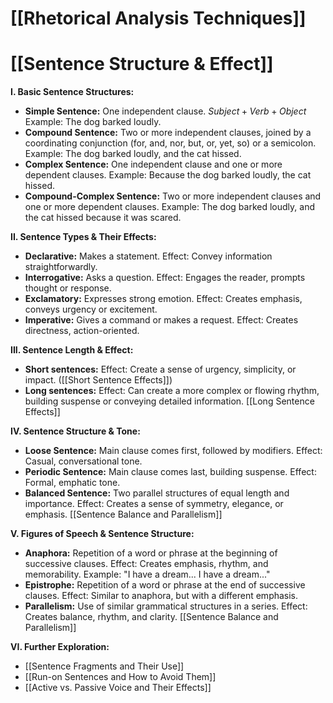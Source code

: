 # [[Rhetorical Analysis Techniques]]
# [[Sentence Structure & Effect]]

**I. Basic Sentence Structures:**

* **Simple Sentence:** One independent clause.  $Subject + Verb + Object$  Example: The dog barked loudly.
* **Compound Sentence:** Two or more independent clauses, joined by a coordinating conjunction (for, and, nor, but, or, yet, so) or a semicolon. Example: The dog barked loudly, and the cat hissed.
* **Complex Sentence:** One independent clause and one or more dependent clauses. Example: Because the dog barked loudly, the cat hissed.
* **Compound-Complex Sentence:** Two or more independent clauses and one or more dependent clauses. Example: The dog barked loudly, and the cat hissed because it was scared.

**II. Sentence Types & Their Effects:**

* **Declarative:** Makes a statement.  Effect: Convey information straightforwardly.
* **Interrogative:** Asks a question. Effect: Engages the reader, prompts thought or response.
* **Exclamatory:** Expresses strong emotion. Effect: Creates emphasis, conveys urgency or excitement.
* **Imperative:** Gives a command or makes a request. Effect: Creates directness, action-oriented.

**III. Sentence Length & Effect:**

* **Short sentences:**  Effect:  Create a sense of urgency, simplicity, or impact.  ([[Short Sentence Effects]])
* **Long sentences:** Effect: Can create a more complex or flowing rhythm, building suspense or conveying detailed information. [[Long Sentence Effects]]

**IV. Sentence Structure & Tone:**

* **Loose Sentence:** Main clause comes first, followed by modifiers. Effect: Casual, conversational tone.
* **Periodic Sentence:** Main clause comes last, building suspense. Effect: Formal, emphatic tone.
* **Balanced Sentence:** Two parallel structures of equal length and importance. Effect: Creates a sense of symmetry, elegance, or emphasis. [[Sentence Balance and Parallelism]]


**V. Figures of Speech & Sentence Structure:**

* **Anaphora:** Repetition of a word or phrase at the beginning of successive clauses. Effect: Creates emphasis, rhythm, and memorability.  Example:  "I have a dream... I have a dream..."
* **Epistrophe:** Repetition of a word or phrase at the end of successive clauses. Effect: Similar to anaphora, but with a different emphasis.
* **Parallelism:** Use of similar grammatical structures in a series. Effect:  Creates balance, rhythm, and clarity. [[Sentence Balance and Parallelism]]

**VI.  Further Exploration:**

* [[Sentence Fragments and Their Use]]
* [[Run-on Sentences and How to Avoid Them]]
* [[Active vs. Passive Voice and Their Effects]]


